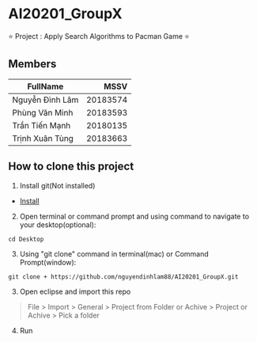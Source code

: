 # AI20201_GroupX
⭐ Project  : Apply Search Algorithms to Pacman Game ⭐

## Members

| FullName        |    MSSV  |
| --------------- | --------:|
| Nguyễn Đình Lâm | 20183574 |
| Phùng Văn Minh  | 20183593 |
| Trần Tiến Mạnh  | 20180135 |
| Trịnh Xuân Tùng | 20183663 |

## How to clone this project

1. Install git(Not installed)

- [Install](https://git-scm.com/book/en/v2/Getting-Started-Installing-Git)

2. Open terminal or command prompt and using command to navigate to your desktop(optional):

```
cd Desktop
```

3. Using "git clone" command  in terminal(mac) or Command Prompt(window):

```
git clone + https://github.com/nguyendinhlam88/AI20201_GroupX.git
``` 
3. Open eclipse and import this repo

> File \> Import \> General \> Project from Folder or Achive \> Project or Achive \> Pick a folder

4. Run

